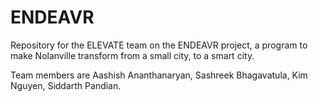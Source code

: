 # ENDEAVR
Repository for the ELEVATE team on the ENDEAVR project, a program to make Nolanville transform from a small city, to a smart city. 

Team members are Aashish Ananthanaryan, Sashreek Bhagavatula, Kim Nguyen, Siddarth Pandian. 

